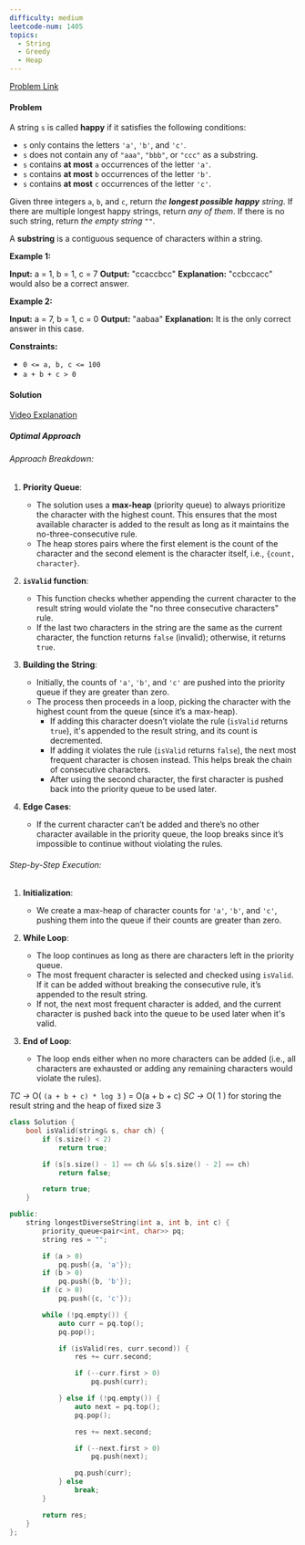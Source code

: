 ```yaml
---
difficulty: medium
leetcode-num: 1405
topics:
  - String
  - Greedy
  - Heap
---
```

[Problem Link](https://leetcode.com/problems/longest-happy-string/)

#### Problem
A string `s` is called **happy** if it satisfies the following conditions:

- `s` only contains the letters `'a'`, `'b'`, and `'c'`.
- `s` does not contain any of `"aaa"`, `"bbb"`, or `"ccc"` as a substring.
- `s` contains **at most** `a` occurrences of the letter `'a'`.
- `s` contains **at most** `b` occurrences of the letter `'b'`.
- `s` contains **at most** `c` occurrences of the letter `'c'`.

Given three integers `a`, `b`, and `c`, return _the **longest possible happy** string_. If there are multiple longest happy strings, return _any of them_. If there is no such string, return _the empty string_ `""`.

A **substring** is a contiguous sequence of characters within a string.

**Example 1:**

**Input:** a = 1, b = 1, c = 7
**Output:** "ccaccbcc"
**Explanation:** "ccbccacc" would also be a correct answer.

**Example 2:**

**Input:** a = 7, b = 1, c = 0
**Output:** "aabaa"
**Explanation:** It is the only correct answer in this case.

**Constraints:**

- `0 <= a, b, c <= 100`
- `a + b + c > 0`

#### Solution
[Video Explanation](https://youtu.be/tGzgghQEDdA)

##### Optimal Approach
###### Approach Breakdown:

1. **Priority Queue**:
    
    - The solution uses a **max-heap** (priority queue) to always prioritize the character with the highest count. This ensures that the most available character is added to the result as long as it maintains the no-three-consecutive rule.
    - The heap stores pairs where the first element is the count of the character and the second element is the character itself, i.e., `{count, character}`.
2. **`isValid` function**:
    
    - This function checks whether appending the current character to the result string would violate the "no three consecutive characters" rule.
    - If the last two characters in the string are the same as the current character, the function returns `false` (invalid); otherwise, it returns `true`.
3. **Building the String**:
    
    - Initially, the counts of `'a'`, `'b'`, and `'c'` are pushed into the priority queue if they are greater than zero.
    - The process then proceeds in a loop, picking the character with the highest count from the queue (since it’s a max-heap).
        - If adding this character doesn’t violate the rule (`isValid` returns `true`), it's appended to the result string, and its count is decremented.
        - If adding it violates the rule (`isValid` returns `false`), the next most frequent character is chosen instead. This helps break the chain of consecutive characters.
        - After using the second character, the first character is pushed back into the priority queue to be used later.
4. **Edge Cases**:
    
    - If the current character can’t be added and there’s no other character available in the priority queue, the loop breaks since it’s impossible to continue without violating the rules.

###### Step-by-Step Execution:

1. **Initialization**:
    
    - We create a max-heap of character counts for `'a'`, `'b'`, and `'c'`, pushing them into the queue if their counts are greater than zero.
2. **While Loop**:
    
    - The loop continues as long as there are characters left in the priority queue.
    - The most frequent character is selected and checked using `isValid`. If it can be added without breaking the consecutive rule, it’s appended to the result string.
    - If not, the next most frequent character is added, and the current character is pushed back into the queue to be used later when it's valid.
3. **End of Loop**:
    
    - The loop ends either when no more characters can be added (i.e., all characters are exhausted or adding any remaining characters would violate the rules).

*TC ->* O( `(a + b + c) * log 3` ) = O(a + b + c)
*SC ->* O( 1 ) for storing the result string and the heap of fixed size 3

```cpp title=Code
class Solution {
    bool isValid(string& s, char ch) {
        if (s.size() < 2)
            return true;

        if (s[s.size() - 1] == ch && s[s.size() - 2] == ch)
            return false;

        return true;
    }

public:
    string longestDiverseString(int a, int b, int c) {
        priority_queue<pair<int, char>> pq;
        string res = "";

        if (a > 0)
            pq.push({a, 'a'});
        if (b > 0)
            pq.push({b, 'b'});
        if (c > 0)
            pq.push({c, 'c'});

        while (!pq.empty()) {
            auto curr = pq.top();
            pq.pop();

            if (isValid(res, curr.second)) {
                res += curr.second;

                if (--curr.first > 0)
                    pq.push(curr);

            } else if (!pq.empty()) {
                auto next = pq.top();
                pq.pop();

                res += next.second;

                if (--next.first > 0)
                    pq.push(next);

                pq.push(curr);
            } else
                break;
        }

        return res;
    }
};
```